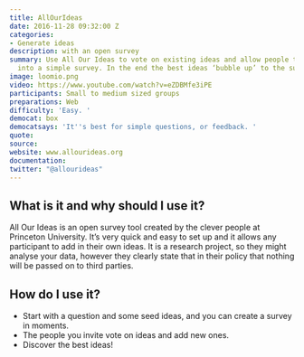 ```yaml
---
title: AllOurIdeas
date: 2016-11-28 09:32:00 Z
categories:
- Generate ideas
description: with an open survey
summary: Use All Our Ideas to vote on existing ideas and allow people to add new ones
  into a simple survey. In the end the best ideas ‘bubble up’ to the surface.
image: loomio.png
video: https://www.youtube.com/watch?v=eZDBMfe3iPE
participants: Small to medium sized groups
preparations: Web
difficulty: 'Easy. '
democat: box
democatsays: 'It''s best for simple questions, or feedback. '
quote: 
source: 
website: www.allourideas.org
documentation: 
twitter: "@allourideas"
---
```


## What is it and why should I use it?

All Our Ideas is an open survey tool created by the clever people at Princeton University. It’s very quick  and easy to set up and it allows any participant to add in their own ideas. It is a research project, so they might analyse your data, however they clearly state that in their policy that nothing will be passed on to third parties.

## How do I use it?


* Start with a question and some seed ideas, and you can create a survey in moments.
* The people you invite vote on ideas and add new ones.
* Discover the best ideas!

